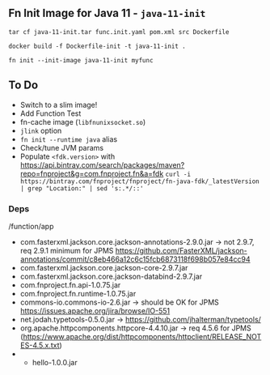 ## Fn Init Image for Java 11 - `java-11-init`

`tar cf java-11-init.tar func.init.yaml pom.xml src Dockerfile`

`docker build -f Dockerfile-init -t java-11-init .`

`fn init --init-image java-11-init myfunc`


## To Do

* Switch to a slim image!
* Add Function Test
* fn-cache image (`libfnunixsocket.so`)
* `jlink` option
* `fn init --runtime java` alias
* Check/tune JVM params
* Populate `<fdk.version>` with https://api.bintray.com/search/packages/maven?repo=fnproject&g=com.fnproject.fn&a=fdk
`curl -i https://bintray.com/fnproject/fnproject/fn-java-fdk/_latestVersion | grep "Location:" | sed 's:.*/::'`



### Deps 

/function/app

* com.fasterxml.jackson.core.jackson-annotations-2.9.0.jar -> not 2.9.7, req 2.9.1 minimum for JPMS https://github.com/FasterXML/jackson-annotations/commit/c8eb466a12c6c15fcb6873118f698b057e84cc94
* com.fasterxml.jackson.core.jackson-core-2.9.7.jar
* com.fasterxml.jackson.core.jackson-databind-2.9.7.jar
* com.fnproject.fn.api-1.0.75.jar
* com.fnproject.fn.runtime-1.0.75.jar
* commons-io.commons-io-2.6.jar -> should be OK for JPMS https://issues.apache.org/jira/browse/IO-551
* net.jodah.typetools-0.5.0.jar -> https://github.com/jhalterman/typetools/
* org.apache.httpcomponents.httpcore-4.4.10.jar -> req 4.5.6 for JPMS (https://www.apache.org/dist/httpcomponents/httpclient/RELEASE_NOTES-4.5.x.txt)
* + hello-1.0.0.jar
